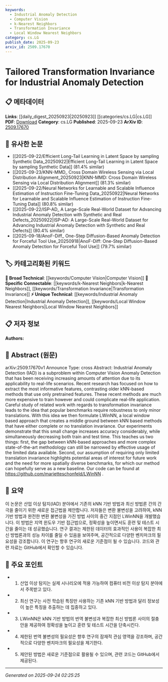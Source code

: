 ```yaml
---
keywords:
  - Industrial Anomaly Detection
  - Computer Vision
  - k-Nearest Neighbors
  - Transformation Invariance
  - Local Window Nearest Neighbors
category: cs.LG
publish_date: 2025-09-23
arxiv_id: 2509.17670
---
```


<!-- KEYWORD_LINKING_METADATA:
{
  "processed_timestamp": "2025-09-24T02:25:25.892949",
  "vocabulary_version": "1.0",
  "selected_keywords": [
    "Industrial Anomaly Detection",
    "Computer Vision",
    "k-Nearest Neighbors",
    "Transformation Invariance",
    "Local Window Nearest Neighbors"
  ],
  "rejected_keywords": [],
  "similarity_scores": {
    "Industrial Anomaly Detection": 0.7,
    "Computer Vision": 0.8,
    "k-Nearest Neighbors": 0.75,
    "Transformation Invariance": 0.72,
    "Local Window Nearest Neighbors": 0.78
  },
  "extraction_method": "AI_prompt_based",
  "budget_applied": true,
  "candidates_json": {
    "candidates": [
      {
        "surface": "Industrial Anomaly Detection",
        "canonical": "Industrial Anomaly Detection",
        "aliases": [
          "IAD"
        ],
        "category": "unique_technical",
        "rationale": "It represents a specific application within anomaly detection, crucial for linking industrial context.",
        "novelty_score": 0.7,
        "connectivity_score": 0.6,
        "specificity_score": 0.8,
        "link_intent_score": 0.7
      },
      {
        "surface": "Computer Vision",
        "canonical": "Computer Vision",
        "aliases": [],
        "category": "broad_technical",
        "rationale": "A foundational field relevant to the paper's focus on visual anomaly detection.",
        "novelty_score": 0.3,
        "connectivity_score": 0.9,
        "specificity_score": 0.5,
        "link_intent_score": 0.8
      },
      {
        "surface": "kNN-based methods",
        "canonical": "k-Nearest Neighbors",
        "aliases": [
          "kNN"
        ],
        "category": "specific_connectable",
        "rationale": "A specific algorithmic approach discussed in the paper, useful for linking to related methods.",
        "novelty_score": 0.5,
        "connectivity_score": 0.7,
        "specificity_score": 0.8,
        "link_intent_score": 0.75
      },
      {
        "surface": "transformation invariance",
        "canonical": "Transformation Invariance",
        "aliases": [],
        "category": "specific_connectable",
        "rationale": "A key concept in the paper, relevant for linking to discussions on invariance in machine learning.",
        "novelty_score": 0.6,
        "connectivity_score": 0.7,
        "specificity_score": 0.7,
        "link_intent_score": 0.72
      },
      {
        "surface": "LWinNN",
        "canonical": "Local Window Nearest Neighbors",
        "aliases": [
          "LWinNN"
        ],
        "category": "unique_technical",
        "rationale": "A novel method introduced in the paper, essential for linking to new approaches in anomaly detection.",
        "novelty_score": 0.8,
        "connectivity_score": 0.5,
        "specificity_score": 0.9,
        "link_intent_score": 0.78
      }
    ],
    "ban_list_suggestions": [
      "method",
      "experiment",
      "performance"
    ]
  },
  "decisions": [
    {
      "candidate_surface": "Industrial Anomaly Detection",
      "resolved_canonical": "Industrial Anomaly Detection",
      "decision": "linked",
      "scores": {
        "novelty": 0.7,
        "connectivity": 0.6,
        "specificity": 0.8,
        "link_intent": 0.7
      }
    },
    {
      "candidate_surface": "Computer Vision",
      "resolved_canonical": "Computer Vision",
      "decision": "linked",
      "scores": {
        "novelty": 0.3,
        "connectivity": 0.9,
        "specificity": 0.5,
        "link_intent": 0.8
      }
    },
    {
      "candidate_surface": "kNN-based methods",
      "resolved_canonical": "k-Nearest Neighbors",
      "decision": "linked",
      "scores": {
        "novelty": 0.5,
        "connectivity": 0.7,
        "specificity": 0.8,
        "link_intent": 0.75
      }
    },
    {
      "candidate_surface": "transformation invariance",
      "resolved_canonical": "Transformation Invariance",
      "decision": "linked",
      "scores": {
        "novelty": 0.6,
        "connectivity": 0.7,
        "specificity": 0.7,
        "link_intent": 0.72
      }
    },
    {
      "candidate_surface": "LWinNN",
      "resolved_canonical": "Local Window Nearest Neighbors",
      "decision": "linked",
      "scores": {
        "novelty": 0.8,
        "connectivity": 0.5,
        "specificity": 0.9,
        "link_intent": 0.78
      }
    }
  ]
}
-->

# Tailored Transformation Invariance for Industrial Anomaly Detection

## 📋 메타데이터

**Links**: [[daily_digest_20250923|20250923]] [[categories/cs.LG|cs.LG]]
**PDF**: [Download](https://arxiv.org/pdf/2509.17670.pdf)
**Category**: cs.LG
**Published**: 2025-09-23
**ArXiv ID**: [2509.17670](https://arxiv.org/abs/2509.17670)

## 🔗 유사한 논문
- [[2025-09-22/Efficient Long-Tail Learning in Latent Space by sampling Synthetic Data_20250922|Efficient Long-Tail Learning in Latent Space by sampling Synthetic Data]] (81.4% similar)
- [[2025-09-23/KNN-MMD_ Cross Domain Wireless Sensing via Local Distribution Alignment_20250923|KNN-MMD: Cross Domain Wireless Sensing via Local Distribution Alignment]] (81.3% similar)
- [[2025-09-22/Neural Networks for Learnable and Scalable Influence Estimation of Instruction Fine-Tuning Data_20250922|Neural Networks for Learnable and Scalable Influence Estimation of Instruction Fine-Tuning Data]] (80.8% similar)
- [[2025-09-22/ISP-AD_ A Large-Scale Real-World Dataset for Advancing Industrial Anomaly Detection with Synthetic and Real Defects_20250922|ISP-AD: A Large-Scale Real-World Dataset for Advancing Industrial Anomaly Detection with Synthetic and Real Defects]] (80.4% similar)
- [[2025-09-18/AnoF-Diff_ One-Step Diffusion-Based Anomaly Detection for Forceful Tool Use_20250918|AnoF-Diff: One-Step Diffusion-Based Anomaly Detection for Forceful Tool Use]] (79.7% similar)

## 🏷️ 카테고리화된 키워드
**🧠 Broad Technical**: [[keywords/Computer Vision|Computer Vision]]
**🔗 Specific Connectable**: [[keywords/k-Nearest Neighbors|k-Nearest Neighbors]], [[keywords/Transformation Invariance|Transformation Invariance]]
**⚡ Unique Technical**: [[keywords/Industrial Anomaly Detection|Industrial Anomaly Detection]], [[keywords/Local Window Nearest Neighbors|Local Window Nearest Neighbors]]

## 📋 저자 정보

**Authors:** 

## 📄 Abstract (원문)

arXiv:2509.17670v1 Announce Type: cross 
Abstract: Industrial Anomaly Detection (IAD) is a subproblem within Computer Vision Anomaly Detection that has been receiving increasing amounts of attention due to its applicability to real-life scenarios. Recent research has focused on how to extract the most informative features, contrasting older kNN-based methods that use only pretrained features. These recent methods are much more expensive to train however and could complicate real-life application. Careful study of related work with regards to transformation invariance leads to the idea that popular benchmarks require robustness to only minor translations. With this idea we then formulate LWinNN, a local window based approach that creates a middle ground between kNN based methods that have either complete or no translation invariance. Our experiments demonstrate that this small change increases accuracy considerably, while simultaneously decreasing both train and test time. This teaches us two things: first, the gap between kNN-based approaches and more complex state-of-the-art methodology can still be narrowed by effective usage of the limited data available. Second, our assumption of requiring only limited translation invariance highlights potential areas of interest for future work and the need for more spatially diverse benchmarks, for which our method can hopefully serve as a new baseline. Our code can be found at https://github.com/marietteschonfeld/LWinNN .

## 📝 요약

이 논문은 산업 이상 탐지(IAD) 분야에서 기존의 kNN 기반 방법과 최신 방법론 간의 간극을 줄이기 위한 새로운 접근법을 제안합니다. 저자들은 변환 불변성을 고려하여, kNN 기반 방법과 완전한 변환 불변성을 가진 방법 사이의 중간 지점인 LWinNN을 개발했습니다. 이 방법은 지역 윈도우 기반 접근법으로, 정확성을 높이면서도 훈련 및 테스트 시간을 줄이는 데 성공했습니다. 연구 결과는 제한된 데이터의 효과적인 사용이 복잡한 최신 방법론과의 성능 차이를 줄일 수 있음을 보여주며, 공간적으로 다양한 벤치마크의 필요성을 강조합니다. 이 연구는 향후 연구의 새로운 기준점이 될 수 있습니다. 코드와 관련 자료는 GitHub에서 확인할 수 있습니다.

## 🎯 주요 포인트

- 1. 산업 이상 탐지는 실제 시나리오에 적용 가능하여 컴퓨터 비전 이상 탐지 분야에서 주목받고 있다.
- 2. 최신 연구는 사전 학습된 특징만 사용하는 기존 kNN 기반 방법과 달리 정보성이 높은 특징을 추출하는 데 집중하고 있다.
- 3. LWinNN은 kNN 기반 방법의 번역 불변성과 복잡한 최신 방법론 사이의 절충안을 제공하여 정확성을 높이고 훈련 및 테스트 시간을 단축시킨다.
- 4. 제한된 번역 불변성의 필요성은 향후 연구의 잠재적 관심 영역을 강조하며, 공간적으로 다양한 벤치마크의 필요성을 제기한다.
- 5. 제안된 방법은 새로운 기준점으로 활용될 수 있으며, 관련 코드는 GitHub에서 제공된다.


---

*Generated on 2025-09-24 02:25:25*